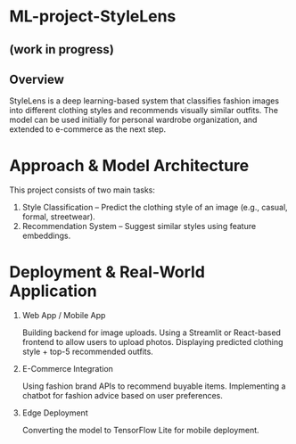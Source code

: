 # ML-project-StyleLens
## (work in progress)
## Overview

StyleLens is a deep learning-based system that classifies fashion images into different clothing styles and recommends visually similar outfits. The model can be used initially for personal wardrobe organization, and extended to e-commerce as the next step.


# Approach & Model Architecture

This project consists of two main tasks:

1) Style Classification – Predict the clothing style of an image (e.g., casual, formal, streetwear).
2) Recommendation System – Suggest similar styles using feature embeddings.

# Deployment & Real-World Application
1) Web App / Mobile App

    Building backend for image uploads.
    Using a Streamlit or React-based frontend to allow users to upload photos.
    Displaying predicted clothing style + top-5 recommended outfits.

2) E-Commerce Integration

    Using fashion brand APIs to recommend buyable items.
    Implementing a chatbot for fashion advice based on user preferences.

3) Edge Deployment

    Converting the model to TensorFlow Lite for mobile deployment.
    
